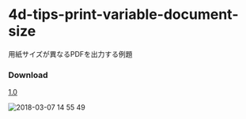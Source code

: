 # 4d-tips-print-variable-document-size

用紙サイズが異なるPDFを出力する例題

### Download

[1.0](https://github.com/4D-JP/4d-tips-print-variable-document-size/releases/tag/1.0)

![2018-03-07 14 55 49](https://user-images.githubusercontent.com/10509075/37075992-c7c2abba-2217-11e8-9fb2-159e7920df3a.png)
